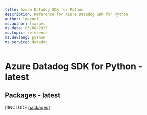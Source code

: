 ```yaml
---
title: Azure Datadog SDK for Python
description: Reference for Azure Datadog SDK for Python
author: lmazuel
ms.author: lmazuel
ms.data: 03/08/2023
ms.topic: reference
ms.devlang: python
ms.service: datadog
---
```

# Azure Datadog SDK for Python - latest
## Packages - latest
[!INCLUDE [packages](datadog-index.md)]